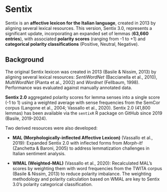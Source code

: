 # Sentix

Sentix is an **affective lexicon for the Italian language**, created in 2013 by aligning several lexical resources. This version, Sentix 3.0, represents a significant update, incorporating an expanded set of lemmas (**63,660 entries**), with associated **polarity scores** (ranging from -1 to +1) and **categorical polarity classifications** (Positive, Neutral, Negative).

## Background

The original Sentix lexicon was created in 2013 (Basile & Nissim, 2013) by aligning several lexical resources: *SentiWordNet* (Baccianella et al., 2010), *MultiWordNet* (Pianta et al., 2002) and *Wordnet* (Fellbaum, 1998). Performance was evaluated against manually annotated data.

**Sentix 2.0** aggregated polarity scores for lemma senses into a single score (-1 to 1) using a weighted average with sense frequencies from the SemCor corpus (Langone et al., 2004; Vassallo et al., 2020). Sentix 2.0 (41,800 lemmas) has been available via the `sentixR` R package on GitHub since 2019 (Basile, 2019-2024).

Two derived resources were also developed:

- **MAL (Morphologically-inflected Affective Lexicon)** (Vassallo et al., 2019): Expanded Sentix 2.0 with inflected forms from *Morph-it!* (Zanchetta & Baroni, 2005) to address lemmatization challenges in Italian sentiment analysis.

- **WMAL (Weighted-MAL)** (Vassallo et al., 2020): Recalculated MAL’s scores by weighting them with word frequencies from the TWITA corpus (Basile & Nissim, 2013) to reduce polarity imbalance. The weighting methodology and polarity calculation based on WMAL are key to Sentix 3.0’s polarity categorical classification.
